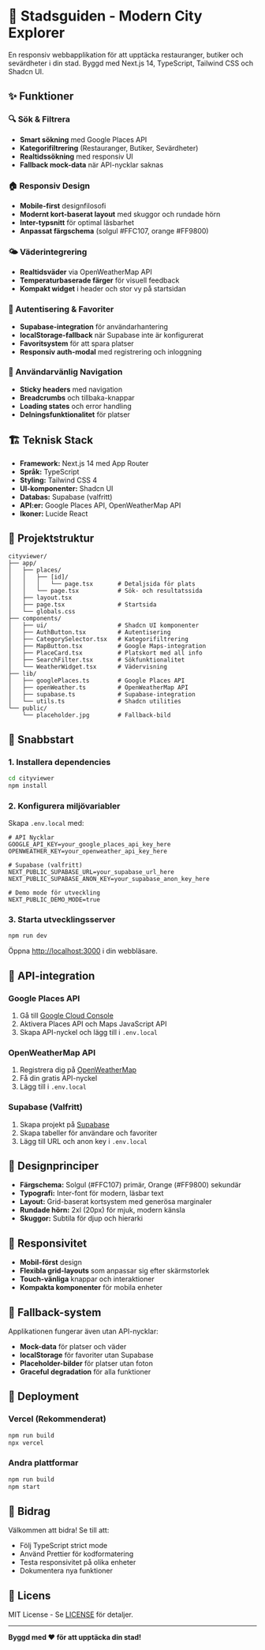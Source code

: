 # 🌇 Stadsguiden - Modern City Explorer

En responsiv webbapplikation för att upptäcka restauranger, butiker och sevärdheter i din stad. Byggd med Next.js 14, TypeScript, Tailwind CSS och Shadcn UI.

## ✨ Funktioner

### 🔍 Sök & Filtrera

- **Smart sökning** med Google Places API
- **Kategorifiltrering** (Restauranger, Butiker, Sevärdheter)
- **Realtidssökning** med responsiv UI
- **Fallback mock-data** när API-nycklar saknas

### 🏠 Responsiv Design

- **Mobile-first** designfilosofi
- **Modernt kort-baserat layout** med skuggor och rundade hörn
- **Inter-typsnitt** för optimal läsbarhet
- **Anpassat färgschema** (solgul #FFC107, orange #FF9800)

### 🌤️ Väderintegrering

- **Realtidsväder** via OpenWeatherMap API
- **Temperaturbaserade färger** för visuell feedback
- **Kompakt widget** i header och stor vy på startsidan

### 👤 Autentisering & Favoriter

- **Supabase-integration** för användarhantering
- **localStorage-fallback** när Supabase inte är konfigurerat
- **Favoritsystem** för att spara platser
- **Responsiv auth-modal** med registrering och inloggning

### 📱 Användarvänlig Navigation

- **Sticky headers** med navigation
- **Breadcrumbs** och tillbaka-knappar
- **Loading states** och error handling
- **Delningsfunktionalitet** för platser

## 🏗️ Teknisk Stack

- **Framework:** Next.js 14 med App Router
- **Språk:** TypeScript
- **Styling:** Tailwind CSS 4
- **UI-komponenter:** Shadcn UI
- **Databas:** Supabase (valfritt)
- **API:er:** Google Places API, OpenWeatherMap API
- **Ikoner:** Lucide React

## 📁 Projektstruktur

```
cityviewer/
├── app/
│   ├── places/
│   │   ├── [id]/
│   │   │   └── page.tsx       # Detaljsida för plats
│   │   └── page.tsx           # Sök- och resultatssida
│   ├── layout.tsx
│   ├── page.tsx               # Startsida
│   └── globals.css
├── components/
│   ├── ui/                    # Shadcn UI komponenter
│   ├── AuthButton.tsx         # Autentisering
│   ├── CategorySelector.tsx   # Kategorifiltrering
│   ├── MapButton.tsx          # Google Maps-integration
│   ├── PlaceCard.tsx          # Platskort med all info
│   ├── SearchFilter.tsx       # Sökfunktionalitet
│   └── WeatherWidget.tsx      # Vädervisning
├── lib/
│   ├── googlePlaces.ts        # Google Places API
│   ├── openWeather.ts         # OpenWeatherMap API
│   ├── supabase.ts            # Supabase-integration
│   └── utils.ts               # Shadcn utilities
└── public/
    └── placeholder.jpg        # Fallback-bild
```

## 🚀 Snabbstart

### 1. Installera dependencies

```bash
cd cityviewer
npm install
```

### 2. Konfigurera miljövariabler

Skapa `.env.local` med:

```env
# API Nycklar
GOOGLE_API_KEY=your_google_places_api_key_here
OPENWEATHER_KEY=your_openweather_api_key_here

# Supabase (valfritt)
NEXT_PUBLIC_SUPABASE_URL=your_supabase_url_here
NEXT_PUBLIC_SUPABASE_ANON_KEY=your_supabase_anon_key_here

# Demo mode för utveckling
NEXT_PUBLIC_DEMO_MODE=true
```

### 3. Starta utvecklingsserver

```bash
npm run dev
```

Öppna [http://localhost:3000](http://localhost:3000) i din webbläsare.

## 🔧 API-integration

### Google Places API

1. Gå till [Google Cloud Console](https://console.cloud.google.com/)
2. Aktivera Places API och Maps JavaScript API
3. Skapa API-nyckel och lägg till i `.env.local`

### OpenWeatherMap API

1. Registrera dig på [OpenWeatherMap](https://openweathermap.org/api)
2. Få din gratis API-nyckel
3. Lägg till i `.env.local`

### Supabase (Valfritt)

1. Skapa projekt på [Supabase](https://supabase.com)
2. Skapa tabeller för användare och favoriter
3. Lägg till URL och anon key i `.env.local`

## 🎨 Designprinciper

- **Färgschema:** Solgul (#FFC107) primär, Orange (#FF9800) sekundär
- **Typografi:** Inter-font för modern, läsbar text
- **Layout:** Grid-baserat kortsystem med generösa marginaler
- **Rundade hörn:** 2xl (20px) för mjuk, modern känsla
- **Skuggor:** Subtila för djup och hierarki

## 📱 Responsivitet

- **Mobil-först** design
- **Flexibla grid-layouts** som anpassar sig efter skärmstorlek
- **Touch-vänliga** knappar och interaktioner
- **Kompakta komponenter** för mobila enheter

## 🔄 Fallback-system

Applikationen fungerar även utan API-nycklar:

- **Mock-data** för platser och väder
- **localStorage** för favoriter utan Supabase
- **Placeholder-bilder** för platser utan foton
- **Graceful degradation** för alla funktioner

## 🚀 Deployment

### Vercel (Rekommenderat)

```bash
npm run build
npx vercel
```

### Andra plattformar

```bash
npm run build
npm start
```

## 🤝 Bidrag

Välkommen att bidra! Se till att:

- Följ TypeScript strict mode
- Använd Prettier för kodformatering
- Testa responsivitet på olika enheter
- Dokumentera nya funktioner

## 📄 Licens

MIT License - Se [LICENSE](LICENSE) för detaljer.

---

**Byggd med ❤️ för att upptäcka din stad!**
